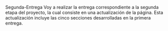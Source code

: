 Segunda-Entrega
Voy a realizar la entrega correspondiente a la segunda etapa del proyecto, la cual consiste en una actualización de la página. Esta actualización incluye las cinco secciones desarrolladas en la primera entrega.
